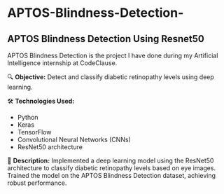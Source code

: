 # APTOS-Blindness-Detection-
## APTOS Blindness Detection Using Resnet50
APTOS Blindness Detection is the project I have done during my Artificial Intelligence internship at CodeClause.

🔍 **Objective:** Detect and classify diabetic retinopathy levels using deep learning.

🛠 **Technologies Used:**
- Python
- Keras
- TensorFlow
- Convolutional Neural Networks (CNNs)
- ResNet50 architecture

📝 **Description:**
Implemented a deep learning model using the ResNet50 architecture to classify diabetic retinopathy levels based on eye images. Trained the model on the APTOS Blindness Detection dataset, achieving robust performance.
